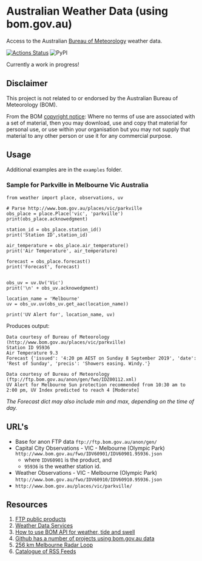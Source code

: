# Australian Weather Data (using bom.gov.au)
Access to the Australian [Bureau of Meteorology](https://bom.gov.au/) weather data.

[![Actions Status](https://github.com/tonyallan/weather-au/workflows/build/badge.svg)](https://github.com/tonyallan/weather-au/actions)
![PyPI](https://img.shields.io/pypi/v/weather-au)

Currently a work in progress!

## Disclaimer

This project is not related to or endorsed by the Australian Bureau of Meteorology (BOM). 

From the BOM [copyright notice](http://reg.bom.gov.au/other/copyright.shtml): Where no terms of use are associated with a set of material, then you may download, use and copy that material for personal use, or use within your organisation but you may not supply that material to any other person or use it for any commercial purpose.

## Usage

Additional examples are in the `examples` folder.

### Sample for Parkville in Melbourne Vic Australia

```python3
from weather import place, observations, uv

# Parse http://www.bom.gov.au/places/vic/parkville
obs_place = place.Place('vic', 'parkville')
print(obs_place.acknowedgment)

station_id = obs_place.station_id()
print('Station ID',station_id)

air_temperature = obs_place.air_temperature()
print('Air Temperature', air_temperature)

forecast = obs_place.forecast()
print('Forecast', forecast)


obs_uv = uv.Uv('Vic')
print('\n' + obs_uv.acknowedgment)

location_name = 'Melbourne'
uv = obs_uv.uv(obs_uv.get_aac(location_name))

print('UV Alert for', location_name, uv)
```

Produces output:
```
Data courtesy of Bureau of Meteorology (http://www.bom.gov.au/places/vic/parkville)
Station ID 95936
Air Temperature 9.3
Forecast {'issued': '4:20 pm AEST on Sunday 8 September 2019', 'date': 'Rest of Sunday', 'precis': 'Showers easing. Windy.'}

Data courtesy of Bureau of Meteorology (ftp://ftp.bom.gov.au/anon/gen/fwo/IDZ00112.xml)
UV Alert for Melbourne Sun protection recommended from 10:30 am to  2:00 pm, UV Index predicted to reach 4 [Moderate]
```

*The Forecast dict may also include min and max, depending on the time of day.*

## URL's

- Base for anon FTP data `ftp://ftp.bom.gov.au/anon/gen/`
- Capital City Observations - VIC - Melbourne (Olympic Park) `http://www.bom.gov.au/fwo/IDV60901/IDV60901.95936.json`
  - where `IDV60901` is the product, and
  - `95936` is the weather station id.
- Weather Observations - VIC - Melbourne (Olympic Park) `http://www.bom.gov.au/fwo/IDV60910/IDV60910.95936.json`
- `http://www.bom.gov.au/places/vic/parkville/`

## Resources

1. [FTP public products](http://www.bom.gov.au/catalogue/anon-ftp.shtml)
1. [Weather Data Services](http://www.bom.gov.au/catalogue/data-feeds.shtml)
1. [How to use BOM API for weather, tide and swell](https://stackoverflow.com/questions/39534018/how-to-use-bom-api-for-weather-tide-and-swell)
1. [Github has a number of projects using bom.gov.au data](https://github.com/search?q=bom.gov.au)
1. [256 km Melbourne Radar Loop](http://www.bom.gov.au/products/IDR022.loop.shtml)
1. [Catalogue of RSS Feeds](http://www.bom.gov.au/rss/)

